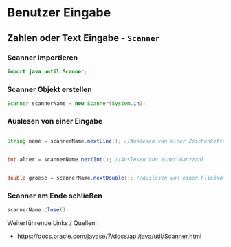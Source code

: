 # Benutzer Eingabe

## Zahlen oder Text Eingabe - ```Scanner```

### Scanner Importieren

```java 
import java.until.Scanner; 
```
### Scanner Objekt erstellen

```java
Scanner scannerName = new Scanner(System.in);
```

### Auslesen von einer Eingabe

```java

String name = scannerName.nextLine(); //Auslesen von einer Zeichenkette 

```
``` java

int alter = scannerName.nextInt(); //Auslesen von einer Ganzzahl

```
``` java

double groese = scannerName.nextDouble(); //Auslesen von einer Fließkommazahl

```

### Scanner am Ende schließen

``` java
scannerName.close();
```

Weiterführende Links / Quellen:

 - https://docs.oracle.com/javase/7/docs/api/java/util/Scanner.html
